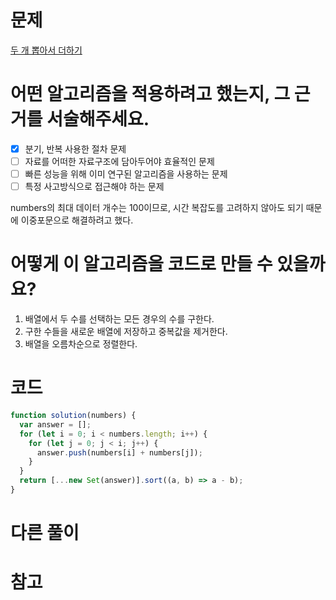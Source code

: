 # 문제

[두 개 뽑아서 더하기](https://school.programmers.co.kr/learn/courses/30/lessons/68644?language=javascript)

# 어떤 알고리즘을 적용하려고 했는지, 그 근거를 서술해주세요.

- [x] 분기, 반복 사용한 절차 문제
- [ ] 자료를 어떠한 자료구조에 담아두어야 효율적인 문제
- [ ] 빠른 성능을 위해 이미 연구된 알고리즘을 사용하는 문제
- [ ] 특정 사고방식으로 접근해야 하는 문제

numbers의 최대 데이터 개수는 100이므로, 시간 복잡도를 고려하지 않아도 되기 때문에 이중포문으로 해결하려고 했다.

# 어떻게 이 알고리즘을 코드로 만들 수 있을까요?

1. 배열에서 두 수를 선택하는 모든 경우의 수를 구한다.
2. 구한 수들을 새로운 배열에 저장하고 중복값을 제거한다.
3. 배열을 오름차순으로 정렬한다.

# 코드

```js
function solution(numbers) {
  var answer = [];
  for (let i = 0; i < numbers.length; i++) {
    for (let j = 0; j < i; j++) {
      answer.push(numbers[i] + numbers[j]);
    }
  }
  return [...new Set(answer)].sort((a, b) => a - b);
}
```

# 다른 풀이

# 참고
